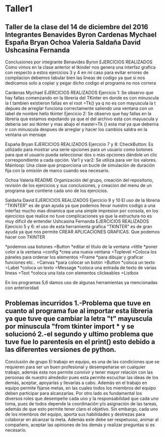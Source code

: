 # Taller1
Taller de la clase del 14 de diciembre del 2016
Integrantes 
  Benavides Byron
  Cardenas Mychael 
  España Bryan
  Ochoa Valeria
  Saldaña David
  Ushcasina Fernanda
 -------------------------------------------------------- 
Conclusiones por integrante
  Benavides Byron
EJERCICIOS REALIZADOS 
Como vimos en la clase anterior el tkinder
nos genera una interfaz grafica con respecto a estos 
ejercicios 3 y 4 en mi caso para evitar errores de compilacion
debemos tabular bien las lineas de codigo ya que si nos dedicamos
solo a copiar y pegar dicho codigo el programa no nos correra  

  Cardenas Mychael 
EJERCICIOS REALIZADOS 
Ejercicio 1:
Se observo que hay fallas comenzando en la libreria del TKinter en donde es con minuscula la t
tambien existieron fallas en el root =Tk() ya q no es con mayuscula la t 
depues de arreglar funciona correctamente saliendo una ventana con un label de nombre hello tkinter
Ejercicio 2:
Se observo que hay fallas en la libreria que estamos expotando ya que el del archivo esta con mayuscula y deberia ser asi tkinter 
y mas abajo el master=Tk () esta mal ya que deberira ir con minuscula
despues de arreglar y hacer los cambios saldra en la ventana un mensaje 

  España Bryan
EJERCICIOS REALIZADOS 
Ejercicio 7 y 8:
CheckButton: Es utilizado para mostrar una serie opciones para un usuario como botones para que el usuario pueda seleccionar dos o más opciones dándole un clic correspondiente a cada opción.
Var1 y var2: Se utiliza para ver los valores.
Mainloop: Una clase que proporciona un bucle de simulación de duración fija con la omisión de marco cuando sea necesario.

  Ochoa Valeria
README
Organización del grupo, creación del repositorio, revisión de los ejercicios y sus conclusiones, y creacion del menu de un programa que contiene cada uno de los ejercicios. 

  Saldaña David
EJERCICIOS REALIZADOS 
Ejercicio 9 y 10
El uso de la libreria "TKINTER" es de gran ayuda ya que podemos llevar nuestro codigo a una interfaz mucho mas dinamica que una simple impresion por consola, en los ejercicios que realice no tuve complicaciones ya que la estructura no es muy dificil de entender
  Ushcasina Fernanda
EJERCICIOS REALIZADOS 
Ejercicio 5 y 6:
el uso de esta herramienta grafica "TKINTER" es de gran ayuda ya que nos permite CREAR APLICACIONES GRAFICAS.
Que podemos hacer con TKINTER

*podemos usa botones					=Button
*editar el titulo de la ventana				=tittle
*poner color a la ventana				=config
*crea una nueva ventana					=Toplevel
*Coloca los páneles para ordenar los elementos		=Frame
*para dibujar y graficar funciones etc..		=Canvas
*para colocar un botón					=Button
*coloca un texto					=Label
*coloca un texto					=Message
*coloca una entrada de texto de varias lineas		=Text
*coloca una lista con elementos clickeables		=Listbox
 
En los programas 5,6 damos uso de algunas herramientas ya mencionadas con anterioridad

Problemas incurridos 
1.-Problema que tuve en cuanto al programa fue al importar esta libreria ya que
tuve que cambiar la letra "t" mayuscula por minuscula "from tkinter import * y se solucionó
2.-el segundo y ultimo problema que tuve fue lo parentesis en el print() esto debido a
las diferentes versiones de python.
--------------------------------------------------------
Conclusión  de grupo
El trabajo en equipo, es una de las condiciones que se requieren para ser un buen profesional y desempeñarse en cualquier trabajo, además esta nos permite convivir y tener mayor relación con las personas de nuestro alrededor pues esta permite escuchar las ideas de los demás, aceptar, apoyarlas y llevarlas a cabo. Además en el  trabajo en equipo permite fijarse metas, en las cuales todos los miembros del equipo deben participar para alcanzarlas. Por otro lado es fundamental los diversos roles que  desempeñe cada uno y la responsabilidad que cada uno toma, pues de todos depende la coordinación y/o asignación de las tareas, además de que esto permite tener claro el objetivo. Sin embargo, cada uno de los miembros del equipo, aporta sus habilidades y destrezas para colaborar en alcanzar la meta. Además este debe ser respetuoso, animar al compañero, aceptar las opiniones de los demás y realizar preguntas si es necesario.
